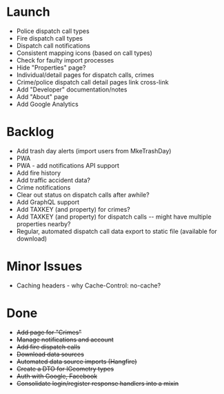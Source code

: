 # Launch

* Police dispatch call types
* Fire dispatch call types
* Dispatch call notifications
* Consistent mapping icons (based on call types)
* Check for faulty import processes
* Hide "Properties" page?
* Individual/detail pages for dispatch calls, crimes
* Crime/police dispatch call detail pages link cross-link
* Add "Developer" documentation/notes
* Add "About" page
* Add Google Analytics

# Backlog

* Add trash day alerts (import users from MkeTrashDay)
* PWA
* PWA - add notifications API support
* Add fire history
* Add traffic accident data?
* Crime notifications
* Clear out status on dispatch calls after awhile?
* Add GraphQL support
* Add TAXKEY (and property) for crimes?
* Add TAXKEY (and property) for dispatch calls -- might have multiple properties nearby?
* Regular, automated dispatch call data export to static file (available for download)

# Minor Issues
* Caching headers - why Cache-Control: no-cache?

# Done

* ~~Add page for "Crimes"~~
* ~~Manage notifications and account~~
* ~~Add fire dispatch calls~~
* ~~Download data sources~~
* ~~Automated data source imports (Hangfire)~~
* ~~Create a DTO for IGeometry types~~
* ~~Auth with Google, Facebook~~
* ~~Consolidate login/register response handlers into a mixin~~
